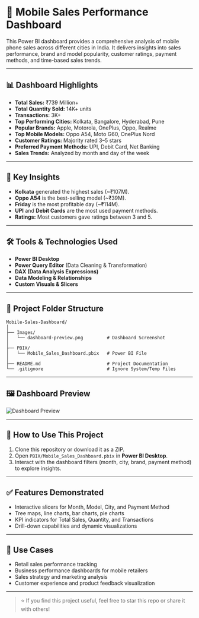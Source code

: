 # 📱 Mobile Sales Performance Dashboard

This Power BI dashboard provides a comprehensive analysis of mobile phone sales across different cities in India. It delivers insights into sales performance, brand and model popularity, customer ratings, payment methods, and time-based sales trends.

---

## 📊 Dashboard Highlights

- **Total Sales:** ₹739 Million+
- **Total Quantity Sold:** 14K+ units
- **Transactions:** 3K+
- **Top Performing Cities:** Kolkata, Bangalore, Hyderabad, Pune
- **Popular Brands:** Apple, Motorola, OnePlus, Oppo, Realme
- **Top Mobile Models:** Oppo A54, Moto G60, OnePlus Nord
- **Customer Ratings:** Majority rated 3–5 stars
- **Preferred Payment Methods:** UPI, Debit Card, Net Banking
- **Sales Trends:** Analyzed by month and day of the week 

---

## 🧠 Key Insights

- **Kolkata** generated the highest sales (~₹107M).
- **Oppo A54** is the best-selling model (~₹39M).
- **Friday** is the most profitable day (~₹114M).
- **UPI** and **Debit Cards** are the most used payment methods.
- **Ratings:** Most customers gave ratings between 3 and 5.

---

## 🛠️ Tools & Technologies Used

- **Power BI Desktop**
- **Power Query Editor** (Data Cleaning & Transformation)
- **DAX (Data Analysis Expressions)**
- **Data Modeling & Relationships**
- **Custom Visuals & Slicers**

---

## 📁 Project Folder Structure

```
Mobile-Sales-Dashboard/
│
├── Images/
│   └── dashboard-preview.png         # Dashboard Screenshot
│
├── PBIX/
│   └── Mobile_Sales_Dashboard.pbix   # Power BI File
│
├── README.md                         # Project Documentation
└── .gitignore                        # Ignore System/Temp Files
```

---

## 🖼️ Dashboard Preview

![Dashboard Preview]()

---

## 🚀 How to Use This Project

1. Clone this repository or download it as a ZIP.
2. Open `PBIX/Mobile_Sales_Dashboard.pbix` in **Power BI Desktop**.
3. Interact with the dashboard filters (month, city, brand, payment method) to explore insights.

---

## ✅ Features Demonstrated

- Interactive slicers for Month, Model, City, and Payment Method
- Tree maps, line charts, bar charts, pie charts
- KPI indicators for Total Sales, Quantity, and Transactions
- Drill-down capabilities and dynamic visualizations

---

## 📌 Use Cases

- Retail sales performance tracking
- Business performance dashboards for mobile retailers
- Sales strategy and marketing analysis
- Customer experience and product feedback visualization

---

> ⭐ If you find this project useful, feel free to star this repo or share it with others!
